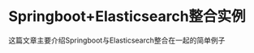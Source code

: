   Springboot+Elasticsearch整合实例
  ================================

  这篇文章主要介绍Springboot与Elasticsearch整合在一起的简单例子